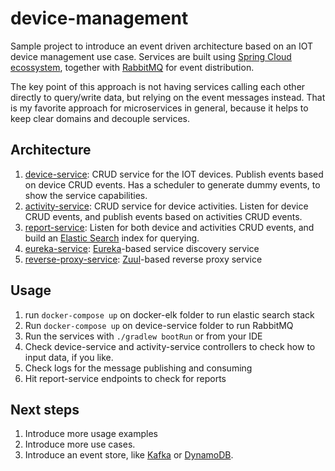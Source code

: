 # device-management

Sample project to introduce an event driven architecture based on an IOT device management use case. Services are built using [Spring Cloud ecossystem](https://spring.io/projects/spring-cloud), together with [RabbitMQ](https://www.rabbitmq.com/) for event distribution.

The key point of this approach is not having services calling each other directly to query/write data, but relying on the event messages instead. That is my favorite approach for microservices in general, because it helps to keep clear domains and decouple services. 

## Architecture
1. [device-service](https://github.com/ricardobaumann/device-management/tree/master/device-service): CRUD service for the IOT devices. Publish events based on device CRUD events. Has a scheduler to generate dummy events, to show the service capabilities. 
2. [activity-service](https://github.com/ricardobaumann/device-management/tree/master/activity-service): CRUD service for device activities. Listen for device CRUD events, and publish events based on activities CRUD events. 
3. [report-service](https://github.com/ricardobaumann/device-management/tree/master/report-service): Listen for both device and activities CRUD events, and build an [Elastic Search](https://www.elastic.co/) index for querying. 
4. [eureka-service](https://github.com/ricardobaumann/device-management/tree/master/device-service): [Eureka](https://spring.io/guides/gs/service-registration-and-discovery/)-based service discovery service
5. [reverse-proxy-service](https://github.com/ricardobaumann/device-management/tree/master/device-service): [Zuul](https://spring.io/guides/gs/routing-and-filtering/)-based reverse proxy service

## Usage
1. run `docker-compose up` on docker-elk folder to run elastic search stack
2. Run `docker-compose up` on device-service folder to run RabbitMQ
3. Run the services with `./gradlew bootRun` or from your IDE
4. Check device-service and activity-service controllers to check how to input data, if you like. 
5. Check logs for the message publishing and consuming
5. Hit report-service endpoints to check for reports

## Next steps
1. Introduce more usage examples
2. Introduce more use cases. 
3. Introduce an event store, like [Kafka](https://kafka.apache.org/documentation/streams/) or [DynamoDB](https://aws.amazon.com/dynamodb). 
